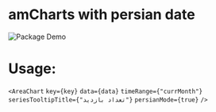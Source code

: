 # amCharts with persian date

![Package Demo][logo]

[logo]: https://s17.picofile.com/file/8424546150/ezgif_com_gif_maker.gif "Logo Title Text 2"

# Usage:

`<AreaChart`
`key={key}`
`data={data}`
`timeRange={"currMonth"}`
`seriesTooltipTitle={"تعداد بازدید"}`
`persianMode={true}`
`/>`
